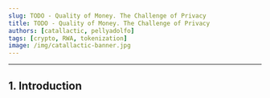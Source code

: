 ```yaml
---
slug: TODO - Quality of Money. The Challenge of Privacy
title: TODO - Quality of Money. The Challenge of Privacy
authors: [catallactic, pellyadolfo]
tags: [crypto, RWA, tokenization]
image: /img/catallactic-banner.jpg
---
```

---

## 1. Introduction

